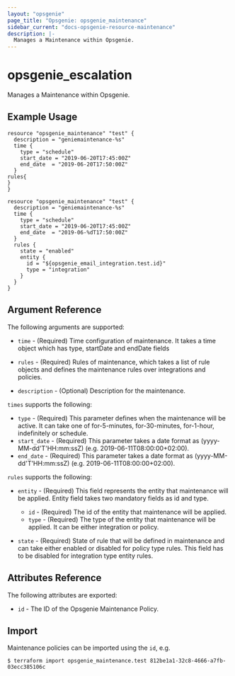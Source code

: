 ```yaml
---
layout: "opsgenie"
page_title: "Opsgenie: opsgenie_maintenance"
sidebar_current: "docs-opsgenie-resource-maintenance"
description: |-
  Manages a Maintenance within Opsgenie.
---
```


# opsgenie_escalation

Manages a Maintenance within Opsgenie.

## Example Usage
```hcl
resource "opsgenie_maintenance" "test" {
  description = "geniemaintenance-%s"
  time {
    type = "schedule"
    start_date = "2019-06-20T17:45:00Z"
    end_date  = "2019-06-20T17:50:00Z"
  }
rules{
}
}
```
```hcl
resource "opsgenie_maintenance" "test" {
  description = "geniemaintenance-%s"
  time {
    type = "schedule"
    start_date = "2019-06-20T17:45:00Z"
    end_date  = "2019-06-%dT17:50:00Z"
  }
  rules {
    state = "enabled"
    entity {
      id = "${opsgenie_email_integration.test.id}"
      type = "integration"
    }
  }
}
```

## Argument Reference

The following arguments are supported:

* `time` - (Required) Time configuration of maintenance. It takes a time object which has type, startDate and endDate fields

* `rules` - (Required) Rules of maintenance, which takes a list of rule objects and defines the maintenance rules over integrations and policies.

* `description` - (Optional) Description for the maintenance.
                            

`times` supports the following:

* `type` - (Required) This parameter defines when the maintenance will be active. It can take one of for-5-minutes, for-30-minutes, for-1-hour, indefinitely or schedule.
* `start_date` - (Required) This parameter takes a date format as (yyyy-MM-dd'T'HH:mm:ssZ) (e.g. 2019-06-11T08:00:00+02:00).
* `end_date` - (Required) This parameter takes a date format as (yyyy-MM-dd'T'HH:mm:ssZ) (e.g. 2019-06-11T08:00:00+02:00).


`rules` supports the following:

* `entity` - (Required) This field represents the entity that maintenance will be applied. Entity field takes two mandatory fields as id and type.
  - `id` - (Required) The id of the entity that maintenance will be applied.
  - `type` - (Required) The type of the entity that maintenance will be applied. It can be either integration or policy.

* `state` - (Required) State of rule that will be defined in maintenance and can take either enabled or disabled for policy type rules. This field has to be disabled for integration type entity rules.


## Attributes Reference

The following attributes are exported:

* `id` - The ID of the Opsgenie Maintenance Policy.

## Import

Maintenance policies can be imported using the `id`, e.g.

```
$ terraform import opsgenie_maintenance.test 812be1a1-32c8-4666-a7fb-03ecc385106c
```
